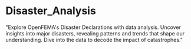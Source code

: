 # Disaster_Analysis
"Explore OpenFEMA's Disaster Declarations with data analysis. Uncover insights into major disasters, revealing patterns and trends that shape our understanding. Dive into the data to decode the impact of catastrophes."
